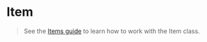 # Item

> See the [Items guide](../../architecture/items.md) to learn how to work with the Item class.

